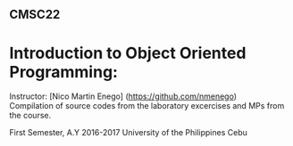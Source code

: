 ## CMSC22
# Introduction to Object Oriented Programming:
Instructor: [Nico Martin Enego] (https://github.com/nmenego)  
Compilation of source codes from the laboratory excercises and MPs from the course.  
  
First Semester, A.Y 2016-2017 University of the Philippines Cebu
